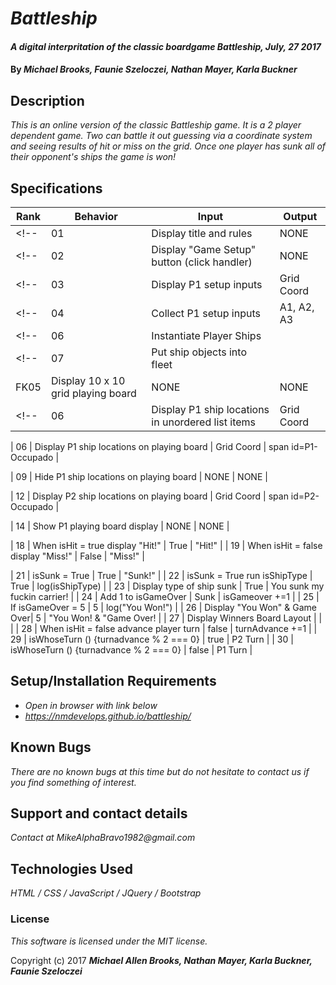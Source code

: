# _Battleship_

#### _A digital interpritation of the classic boardgame Battleship, July, 27 2017_

#### By _**Michael Brooks, Faunie Szeloczei, Nathan Mayer, Karla Buckner**_

## Description

_This is an online version of the classic Battleship game.  It is a 2 player dependent game.  Two can battle it out guessing via a coordinate system and seeing results of hit or miss on the grid. Once one player has sunk all of their opponent's ships the game is won!_
## Specifications

| Rank | Behavior | Input | Output |
|---|---|---|---|
<!-- | 01 | Display title and rules | NONE | NONE | -->
<!-- | 02 | Display "Game Setup" button (click handler) | NONE | NONE | -->
<!-- | 03 | Display P1 setup inputs | Grid Coord | NONE | -->
<!-- | 04 | Collect P1 setup inputs |  A1, A2, A3    |  log(destroyer location)   | -->
<!-- | 06 | Instantiate Player Ships | | | -->
<!-- | 07 | Put ship objects into fleet | | | -->
| FK05 | Display 10 x 10 grid playing board | NONE | NONE |
<!-- | 06 | Display P1 ship locations in unordered list items | Grid Coord | $(".shipShow ul") | -->

| 06 | Display P1 ship locations on playing board | Grid Coord | span id=P1-Occupado |
<!-- | 07 | Display "P1 Board Confirm" button (click handler) | NONE | NONE | -->
<!-- | 08 | Hide P1 setup inputs | CLICK | Do the damn things | -->
| 09 | Hide P1 ship locations on playing board | NONE | NONE |
<!-- | 10 | Show P2 setup inputs | CLICK | Do the damn things | -->
<!-- | 11 | Collect P2 Ship inputs -->
| 12 | Display P2 ship locations on playing board | Grid Coord | span id=P2-Occupado |
<!-- | 13 | "Start Game" button (submit) | NONE | NONE | -->
| 14 | Show P1 playing board display | NONE | NONE |
<!-- | 15 | Display P1 firing coordinate blank input | Coordinate from board | log | -->
<!-- | 16 | Collect P1 firing coordinates | | | -->
<!-- | 17 | Check input from 14 for hit or miss | NONE | True/False | -->
| 18 | When isHit = true display "Hit!" | True | "Hit!" |
| 19 | When isHit = false display "Miss!" | False | "Miss!" |
<!-- | 20 | When isHit = true run isSunk | True | log(isSunk) | -->
| 21 | isSunk = True | True | "Sunk!" |
| 22 | isSunk = True run isShipType | True | log(isShipType) |
| 23 | Display type of ship sunk | True | You sunk my fuckin carrier! |
| 24 | Add 1 to isGameOver | Sunk | isGameover +=1 |
| 25 | If isGameOver = 5 | 5 | log("You Won!") |
| 26 | Display "You Won"  & Game Over| 5 | "You Won! & "Game Over! |
| 27 | Display Winners Board Layout |  |  |
| 28 | When isHit = false advance player turn | false | turnAdvance +=1 |
| 29 | isWhoseTurn () {turnadvance % 2 === 0} | true | P2 Turn |
| 30 | isWhoseTurn () {turnadvance % 2 === 0} | false | P1 Turn |

<!-- | 15 | If all return false loop back to 12 | | |

| 2FC | Game Setup : Computer opponent simple (click event) | NONE | randomize() assign playboard to p2(computer) | -->

## Setup/Installation Requirements

* _Open in browser with link below_
* _https://nmdevelops.github.io/battleship/_

## Known Bugs

_There are no known bugs at this time but do not hesitate to contact us if you find something of interest._

## Support and contact details

_Contact at MikeAlphaBravo1982@gmail.com_

## Technologies Used

_HTML / CSS / JavaScript / JQuery / Bootstrap_

### License

_This software is licensed under the MIT license._

Copyright (c) 2017 _**Michael Allen Brooks, Nathan Mayer, Karla Buckner, Faunie Szeloczei**_

